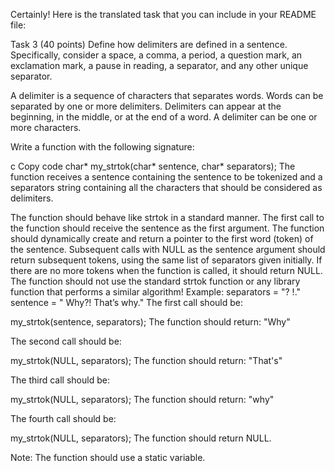 
Certainly! Here is the translated task that you can include in your README file:

Task 3 (40 points)
Define how delimiters are defined in a sentence. Specifically, consider a space, a comma, a period, a question mark, an exclamation mark, a pause in reading, a separator, and any other unique separator.

A delimiter is a sequence of characters that separates words. Words can be separated by one or more delimiters. Delimiters can appear at the beginning, in the middle, or at the end of a word. A delimiter can be one or more characters.

Write a function with the following signature:

c
Copy code
char* my_strtok(char* sentence, char* separators);
The function receives a sentence containing the sentence to be tokenized and a separators string containing all the characters that should be considered as delimiters.

The function should behave like strtok in a standard manner.
The first call to the function should receive the sentence as the first argument. The function should dynamically create and return a pointer to the first word (token) of the sentence.
Subsequent calls with NULL as the sentence argument should return subsequent tokens, using the same list of separators given initially.
If there are no more tokens when the function is called, it should return NULL.
The function should not use the standard strtok function or any library function that performs a similar algorithm!
Example:
separators = "? !."
sentence = " Why?! That’s why."
The first call should be:


my_strtok(sentence, separators);
The function should return: "Why"

The second call should be:


my_strtok(NULL, separators);
The function should return: "That's"

The third call should be:


my_strtok(NULL, separators);
The function should return: "why"

The fourth call should be:


my_strtok(NULL, separators);
The function should return NULL.

Note:
The function should use a static variable.
